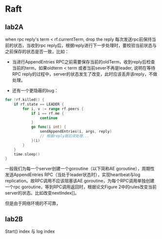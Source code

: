 # Raft

## lab2A

when rpc reply's term < rf.currentTerm, drop the reply
每次发送rpc前保持当前的状态，当收到rpc reply后，根据reply进行下一步处理时，要校验当前状态与之前保存的状态是否一致，比如：

- 当进行AppendEntries RPC之前需要保存当前的oldTerm，收到reply后检查当前的term，如果oldterm < term 或者当前sever不再是leader, 说明在等待RPC reply的过程中，server的状态发生了改变，此时应该丢弃该reply，不做处理。

- 还有一个更隐蔽的bug： 

``` Go
for !rf.killed() {
    if rf.state == LEADER {
        for i, v := range rf.peers {
            if i == rf.me {
                continue
            }
            go func(i int) {
                sendAppendEntries(i, args, reply)
                // 根据reply做后续处理...
            }(i)
        }
    }
    time.sleep()
}
```

一般我们为每一个server创建一个goroutine（以下简称AE goroutine），周期性发送AppendEntries RPC（当处于leader状态时），实现heartbeat与log replication。故RPC调用不应该阻塞该AE goroutine，为每个RPC调用单独创建一个rpc goroutine，等到RPC调用返回时，根据论文Figure 2中的rules改变当前server的状态。比如改变nextIndex[]。  

但是由于网络环境的不可靠，

## lab2B

Start() index 与 log index